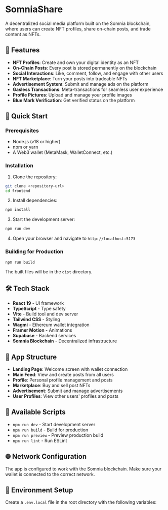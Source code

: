 # SomniaShare

A decentralized social media platform built on the Somnia blockchain, where users can create NFT profiles, share on-chain posts, and trade content as NFTs.

## 🌟 Features

- **NFT Profiles**: Create and own your digital identity as an NFT
- **On-Chain Posts**: Every post is stored permanently on the blockchain
- **Social Interactions**: Like, comment, follow, and engage with other users
- **NFT Marketplace**: Turn your posts into tradeable NFTs
- **Advertisement System**: Submit and manage ads on the platform
- **Gasless Transactions**: Meta-transactions for seamless user experience
- **Profile Pictures**: Upload and manage your profile images
- **Blue Mark Verification**: Get verified status on the platform

## 🚀 Quick Start

### Prerequisites

- Node.js (v18 or higher)
- npm or yarn
- A Web3 wallet (MetaMask, WalletConnect, etc.)

### Installation

1. Clone the repository:
```bash
git clone <repository-url>
cd frontend
```

2. Install dependencies:
```bash
npm install
```

3. Start the development server:
```bash
npm run dev
```

4. Open your browser and navigate to `http://localhost:5173`

### Building for Production

```bash
npm run build
```

The built files will be in the `dist` directory.

## 🛠️ Tech Stack

- **React 19** - UI framework
- **TypeScript** - Type safety
- **Vite** - Build tool and dev server
- **Tailwind CSS** - Styling
- **Wagmi** - Ethereum wallet integration
- **Framer Motion** - Animations
- **Supabase** - Backend services
- **Somnia Blockchain** - Decentralized infrastructure

## 📱 App Structure

- **Landing Page**: Welcome screen with wallet connection
- **Main Feed**: View and create posts from all users
- **Profile**: Personal profile management and posts
- **Marketplace**: Buy and sell post NFTs
- **Advertisement**: Submit and manage advertisements
- **User Profiles**: View other users' profiles and posts

## 🔧 Available Scripts

- `npm run dev` - Start development server
- `npm run build` - Build for production
- `npm run preview` - Preview production build
- `npm run lint` - Run ESLint

## 🌐 Network Configuration

The app is configured to work with the Somnia blockchain. Make sure your wallet is connected to the correct network.

## 📝 Environment Setup

Create a `.env.local` file in the root directory with the following variables:
